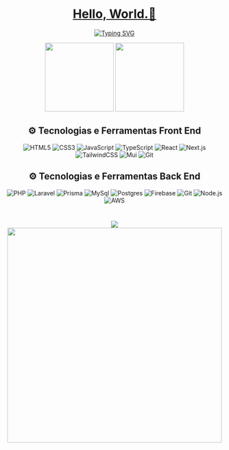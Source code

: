<a href="https://github.com/SrPinheiro">
<div align="center">
<h1>Hello, World.🌹</h1>
 
[![Typing SVG](https://readme-typing-svg.demolab.com?font=Fira+Code&pause=1000&color=1174DC&center=true&vCenter=true&multiline=true&width=435&height=60&lines=Leonardo+Pinheiro;Full-Stack+Developer)](https://git.io/typing-svg)

<img height="160em" src="https://github-readme-stats.vercel.app/api?username=SrPinheiro&show_icons=true&theme=github_dark&count_private=true"/>
<img height="160em" src="https://github-readme-stats.vercel.app/api/top-langs/?username=SrPinheiro&layout=compact&exclude_repo=Jupyter-notebooks&theme=github_dark"/>

## ⚙️ Tecnologias e Ferramentas Front End
   ![HTML5](https://img.shields.io/badge/html5-%23E34F26.svg?style=for-the-badge&logo=html5&logoColor=white)
   ![CSS3](https://img.shields.io/badge/css3-%231572B6.svg?style=for-the-badge&logo=css3&logoColor=white)
   ![JavaScript](https://img.shields.io/badge/javascript-%23323330.svg?style=for-the-badge&logo=javascript&logoColor=%23F7DF1E)
   ![TypeScript](https://img.shields.io/badge/TypeScript-007ACC?style=for-the-badge&logo=typescript&logoColor=white)
   ![React](https://img.shields.io/badge/React-20232A?style=for-the-badge&logo=react&logoColor=61DAFB)
   ![Next.js](https://img.shields.io/badge/Next.js-000000?style=for-the-badge&logo=next.js&logoColor=white)
   ![TailwindCSS](https://img.shields.io/badge/tailwindcss-%2338B2AC.svg?style=for-the-badge&logo=tailwind-css&logoColor=white)
   ![Mui](https://img.shields.io/badge/mui-%230081CB.svg?style=for-the-badge&logo=mui&logoColor=white)
   ![Git](https://img.shields.io/badge/git-%23F05033.svg?style=for-the-badge&logo=git&logoColor=white)

## ⚙️ Tecnologias e Ferramentas Back End
  ![PHP](https://img.shields.io/badge/php-%238892BF.svg?style=for-the-badge&logo=php&logoColor=white)
   ![Laravel](https://img.shields.io/badge/laravel-%23FF2D20.svg?style=for-the-badge&logo=laravel&logoColor=white)
   ![Prisma](https://img.shields.io/badge/Prisma-3982CE?style=for-the-badge&logo=Prisma&logoColor=white)
   ![MySql](https://img.shields.io/badge/mysql-%23316192.svg?style=for-the-badge&logo=postgresql&logoColor=white)
   ![Postgres](https://img.shields.io/badge/postgres-%23316192.svg?style=for-the-badge&logo=postgresql&logoColor=white)
   ![Firebase](https://img.shields.io/badge/Firebase-FFCA28?style=for-the-badge&logo=firebase&logoColor=black)
   ![Git](https://img.shields.io/badge/git-%23F05033.svg?style=for-the-badge&logo=git&logoColor=white)
   ![Node.js](https://img.shields.io/badge/Node.js-339933?style=for-the-badge&logo=nodedotjs&logoColor=white)
   ![AWS](https://img.shields.io/badge/AWS-232F3E.svg?style=for-the-badge&logo=amazonaws&logoColor=white)

 
</div> 
  <div align="center"> 
    <h1> </h1>
   
   <a href="https://www.linkedin.com/in/LeonardoPinheiro-LP/" target="_blank">
       <img src="https://img.shields.io/badge/LinkedIn-0077B5?style=for-the-badge&logo=linkedin&logoColor=white" target="_blank">
   </a> 
     <div align="center">
<img src= "https://media1.giphy.com/media/qtwCa6mm8E3tPVQEMK/giphy.gif?cid=790b76119634ab5ee006d2dbc8d7bee65cfff416c645a644&rid=giphy.gif" width="500px" align="center">
     </div>
</div>
    
